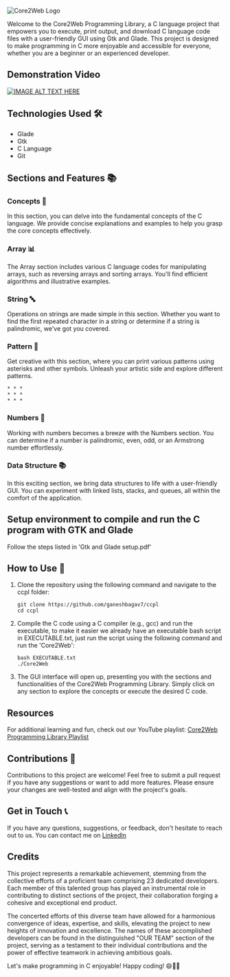
![Core2Web Logo](https://github.com/ganeshbagav7/ccpl/assets/72212389/39760577-99a2-4c5b-abab-f016a0f95ffd)

Welcome to the Core2Web Programming Library, a C language project that empowers you to execute, print output, and download C language code files with a user-friendly GUI using Gtk and Glade. This project is designed to make programming in C more enjoyable and accessible for everyone, whether you are a beginner or an experienced developer.

## Demonstration Video

[![IMAGE ALT TEXT HERE](https://img.youtube.com/vi/ZrevNMaIaW4/0.jpg)](https://www.youtube.com/watch?v=ZrevNMaIaW4)
## Technologies Used 🛠️

- Glade
- Gtk
- C Language
- Git

## Sections and Features 📚

### Concepts 🧠

In this section, you can delve into the fundamental concepts of the C language. We provide concise explanations and examples to help you grasp the core concepts effectively.

### Array 📊

The Array section includes various C language codes for manipulating arrays, such as reversing arrays and sorting arrays. You'll find efficient algorithms and illustrative examples.

### String 🔤

Operations on strings are made simple in this section. Whether you want to find the first repeated character in a string or determine if a string is palindromic, we've got you covered.

### Pattern 🎨

Get creative with this section, where you can print various patterns using asterisks and other symbols. Unleash your artistic side and explore different patterns.

```
* * *
* * *
* * *
```

### Numbers 🔢

Working with numbers becomes a breeze with the Numbers section. You can determine if a number is palindromic, even, odd, or an Armstrong number effortlessly.

### Data Structure 📚

In this exciting section, we bring data structures to life with a user-friendly GUI. You can experiment with linked lists, stacks, and queues, all within the comfort of the application.

## Setup environment to compile and run the C program with GTK and Glade 

Follow the steps listed in 'Gtk and Glade setup.pdf' 

## How to Use 📖

1. Clone the repository using the following command and navigate to the ccpl folder:
   ```
   git clone https://github.com/ganeshbagav7/ccpl
   cd ccpl
   ```

2. Compile the C code using a C compiler (e.g., gcc) and run the executable, to make it easier we already have an executable bash script in EXECUTABLE.txt, just run the script using the following command and run the 'Core2Web':
   ```
   bash EXECUTABLE.txt
   ./Core2Web
   ```

3. The GUI interface will open up, presenting you with the sections and functionalities of the Core2Web Programming Library. Simply click on any section to explore the concepts or execute the desired C code.

## Resources

For additional learning and fun, check out our YouTube playlist: [Core2Web Programming Library Playlist](https://www.youtube.com/playlist?list=PLmMgHNtOIstZEvqYJncYUx52n8_OV0uWy)

## Contributions 🤝

Contributions to this project are welcome! Feel free to submit a pull request if you have any suggestions or want to add more features. Please ensure your changes are well-tested and align with the project's goals.


## Get in Touch 📞

If you have any questions, suggestions, or feedback, don't hesitate to reach out to us. You can contact me on [LinkedIn](https://www.linkedin.com/in/ganesh-bagav/) 

## Credits 

This project represents a remarkable achievement, stemming from the collective efforts of a proficient team comprising 23 dedicated developers. Each member of this talented group has played an instrumental role in contributing to distinct sections of the project, their collaboration forging a cohesive and exceptional end product.

The concerted efforts of this diverse team have allowed for a harmonious convergence of ideas, expertise, and skills, elevating the project to new heights of innovation and excellence. The names of these accomplished developers can be found in the distinguished "OUR TEAM" section of the project, serving as a testament to their individual contributions and the power of effective teamwork in achieving ambitious goals.

Let's make programming in C enjoyable! Happy coding! 😄🚀🎉
